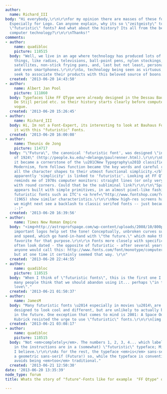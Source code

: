 ```yaml
---
author:
  name: Richard_III
body: "Hi everybody,\r\n\r\nfor my opinion there are masses of these fonts in use.
  Especially for Logo. Can anyone explain, why its so \"zeitgeisty\" to use these
  \"futuristic\" fonts? And what about the history? Its all from the beginning of
  computer technology?\r\n\r\nThanks!"
comments:
- author:
    name: quadibloc
    picture: 118515
  body: "Well, we live in an age where technology has produced lots of fun and useful
    things, like radios, televisions, ball-point pens, nylon stockings, communications
    satellites, non-stick frying pans, and, last but not least, personal computers
    and even smartphones.\r\n\r\nSo, technology being seen as virtuous, advertisers
    seek to associate their products with this beloved source of boons."
  created: '2013-06-20 14:43:50'
- author:
    name: Albert Jan Pool
    picture: 111860
  body: Typefaces like FF QType were already designed in the Dessau Bauhaus, during
    De Stijl period etc. so their history starts clearly before computers were en
    vogue.
  created: '2013-06-20 15:26:45'
- author:
    name: Richard_III
  body: Hi, Im not a Font-Expert, its interesting to look at Bauhaus Fonts and compare
    it with this "futuristic" Fonts.
  created: '2013-06-20 16:00:08'
- author:
    name: Theunis de Jong
    picture: 114717
  body: "\"Futura\", the canonical 'futuristic font', was designed \"in the summer
    of 1924\" (http://people.ku.edu/~delange/paulrenner.html).\r\n\r\nFrom that article:\r\n<blockquote>...
    it became a cornerstone of the \u201CNew Typography\u201D classified as Geometrical
    Modernism, form follows function became the key words and careful reasoning constrained
    all the character shapes to their utmost functional simplicity.</blockquote>\r\n\r\nSo
    apparently 'simplicity' is linked to 'futuristic'. Looking at FF QType, its design
    reminds me of 1970s computer monitors: straight lines (or only very subtly curved),
    with round corners. Could that be the subliminal link?\r\n\r\n\"Space Colony\"
    appears built with simple primitives, in an almost pixel-like fashion. Early 1960s
    futuristic fonts such as ITC's <a href=\"http://www.fontshop.com/fonts/family/countdown_itc/\">Countdown</a>
    (1965) show similar characteristics.\r\n\r\nNow high-res screens have become available
    we might next see a backlash to classic serifed fonts -- just because it is possible
    :-)"
  created: '2013-06-20 16:39:56'
- author:
    name: Times New Roman Empire
  body: "<img>http://astroprofspage.com/wp-content/uploads/2008/10/800px-nasa_worm_logo.png</img>\r\n\r\nCertain
    important logos help set the tone! Conceptually, unbroken curves suggest aerodymanics
    and speed, which go hand-in-hand with \"the future.\" which make them a perennial
    favorite for that purpose.\r\n\r\n Fonts more closely with specific technologies
    often look dated - the opposite of futuristic - after several years. I don't think
    anyone would call this: http://www.fonts.com/font/monotype/computer futuristic,
    but at one time it certainly seemed that way. \r\n"
  created: '2013-06-20 22:44:55'
- author:
    name: quadibloc
    picture: 118515
  body: "When I think of \"futuristic fonts\", this is the first one I think of:\r\n\r\n[[http://www.identifont.com/show?374]]\r\n\r\nbut
    many people think that we should abandon using it... perhaps \"in the name of
    love\"."
  created: '2013-06-21 01:50:37'
- author:
    name: JamesM
  body: "Many futuristic fonts \u2014 especially in movies \u2014\_are rather gimmicky,
    designed to look cool and different, but are unlikely to actually be used much
    in the future. One exception that comes to mind is 2001: A Space Odyssey, in which
    Kubrick resisted the urge to use \"futuristic\" fonts.\r\n\r\n[img:sites/default/files/old-images/2001_5460.jpg]"
  created: '2013-06-21 03:08:17'
- author:
    name: quadibloc
    picture: 118515
  body: "Not <em>completely</em>. The numbers 1, 2, 3, 4... which label the steps
    in the instructions are in a (somewhat) \"futuristic\" typeface; Microgramma,
    I believe.\r\n\r\nAs for the rest, the typeface <em>is</em> sans-serif, in fact,
    a geometric sans-serif (Futura!) so, while the typeface is conventional, it still
    avoids being <em>too</em> traditional."
  created: '2013-06-21 12:50:30'
date: '2013-06-20 13:35:39'
node_type: forum
title: Whats the story of "future"-Fonts like for example  "FF Qtype" or "Space Colony"?

---
```

